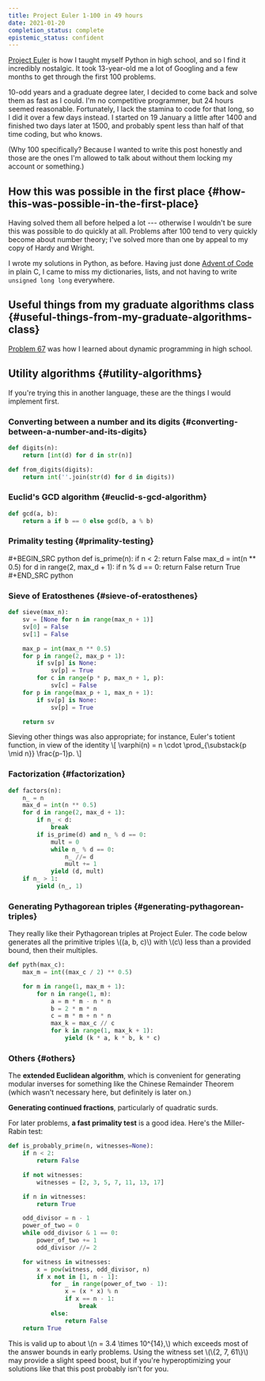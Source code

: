 ```yaml
---
title: Project Euler 1-100 in 49 hours
date: 2021-01-20
completion_status: complete
epistemic_status: confident
---
```


[Project Euler](https://projecteuler.net) is how I taught myself Python in high school, and so I find it incredibly nostalgic. It took 13-year-old me a lot of Googling and a few months to get through the first 100 problems.

10-odd years and a graduate degree later, I decided to come back and solve them as fast as I could. I'm no competitive programmer, but 24 hours seemed reasonable. Fortunately, I lack the stamina to code for that long, so I did it over a few days instead. I started on 19 January a little after 1400 and finished two days later at 1500, and probably spent less than half of that time coding, but who knows.

(Why 100 specifically? Because I wanted to write this post honestly and those are the ones I'm allowed to talk about without them locking my account or something.)


## How this was possible in the first place {#how-this-was-possible-in-the-first-place}

Having solved them all before helped a lot --- otherwise I wouldn't be sure this was possible to do quickly at all. Problems after 100 tend to very quickly become about number theory; I've solved more than one by appeal to my copy of Hardy and Wright.

I wrote my solutions in Python, as before. Having just done [Advent of Code](https://adventofco.de) in plain C, I came to miss my dictionaries, lists, and not having to write `unsigned long long` everywhere.


## Useful things from my graduate algorithms class {#useful-things-from-my-graduate-algorithms-class}

[Problem 67](https://projecteuler.net/problem=67) was how I learned about dynamic programming in high school.


## Utility algorithms {#utility-algorithms}

If you're trying this in another language, these are the things I would implement first.


### Converting between a number and its digits {#converting-between-a-number-and-its-digits}

```python
def digits(n):
    return [int(d) for d in str(n)]

def from_digits(digits):
    return int(''.join(str(d) for d in digits))
```


### Euclid's GCD algorithm {#euclid-s-gcd-algorithm}

```python
def gcd(a, b):
    return a if b == 0 else gcd(b, a % b)
```


### Primality testing {#primality-testing}

\#+BEGIN\_SRC python
def is\_prime(n):
    if n < 2:
        return False
    max\_d = int(n \*\* 0.5)
    for d in range(2, max\_d + 1):
        if n % d == 0:
            return False
    return True
\#+END\_SRC python


### Sieve of Eratosthenes {#sieve-of-eratosthenes}

```python
def sieve(max_n):
    sv = [None for n in range(max_n + 1)]
    sv[0] = False
    sv[1] = False

    max_p = int(max_n ** 0.5)
    for p in range(2, max_p + 1):
        if sv[p] is None:
            sv[p] = True
        for c in range(p * p, max_n + 1, p):
            sv[c] = False
    for p in range(max_p + 1, max_n + 1):
        if sv[p] is None:
            sv[p] = True

    return sv
```

Sieving other things was also appropriate; for instance, Euler's totient function, in view of the identity
\\[
\varphi(n) = n \cdot \prod\_{\substack{p \mid n}} \frac{p-1}p.
\\]


### Factorization {#factorization}

```python
def factors(n):
    n_ = n
    max_d = int(n ** 0.5)
    for d in range(2, max_d + 1):
        if n_ < d:
            break
        if is_prime(d) and n_ % d == 0:
            mult = 0
            while n_ % d == 0:
                n_ //= d
                mult += 1
            yield (d, mult)
    if n_ > 1:
        yield (n_, 1)
```


### Generating Pythagorean triples {#generating-pythagorean-triples}

They really like their Pythagorean triples at Project Euler. The code below generates all the primitive triples \\((a, b, c)\\) with \\(c\\) less than a provided bound, then their multiples.

```python
def pyth(max_c):
    max_m = int((max_c / 2) ** 0.5)

    for m in range(1, max_m + 1):
        for n in range(1, m):
            a = m * m - n * n
            b = 2 * m * n
            c = m * m + n * n
            max_k = max_c // c
            for k in range(1, max_k + 1):
                yield (k * a, k * b, k * c)
```


### Others {#others}

The **extended Euclidean algorithm**, which is convenient for generating modular inverses for something like the Chinese Remainder Theorem (which wasn't necessary here, but definitely is later on.)

**Generating continued fractions**, particularly of quadratic surds.

For later problems, **a fast primality test** is a good idea. Here's the Miller-Rabin test:

```python
def is_probably_prime(n, witnesses=None):
    if n < 2:
        return False

    if not witnesses:
        witnesses = [2, 3, 5, 7, 11, 13, 17]

    if n in witnesses:
        return True

    odd_divisor = n - 1
    power_of_two = 0
    while odd_divisor & 1 == 0:
        power_of_two += 1
        odd_divisor //= 2

    for witness in witnesses:
        x = pow(witness, odd_divisor, n)
        if x not in [1, n - 1]:
            for _ in range(power_of_two - 1):
                x = (x * x) % n
                if x == n - 1:
                    break
            else:
                return False
    return True
```

This is valid up to about \\(n = 3.4 \times 10^{14},\\) which exceeds most of the answer bounds in early problems. Using the witness set \\(\\{2, 7, 61\\}\\) may provide a slight speed boost, but if you're hyperoptimizing your solutions like that this post probably isn't for you.
